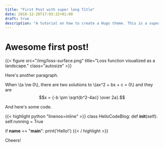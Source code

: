 ```yaml
---
title: "First Post with super long Title"
date: 2018-12-26T17:03:22+01:00
draft: true
description: "A tutorial on how to create a Hugo theme. This is a super long description."
---
```


# Awesome first post!

{{< figure src="/img/loss-surface.png" title="Loss function visualized as a landscape." class="autosize" >}}

Here's another paragraph.

When \\(a \ne 0\\), there are two solutions to \\(ax^2 + bx + c = 0\\) and they are
$$x = {-b \pm \sqrt{b^2-4ac} \over 2a}.$$

And here's some code.

{{< highlight python "linenos=inline" >}}
class HelloCodeBlog:
    def __init__(self):
        self.running = True 

if __name__ == "__main__":
    print('Hello!')
{{< / highlight >}}

Cheers!
